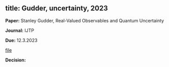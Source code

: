 title: Gudder, uncertainty, 2023
---

**Paper:**   Stanley Gudder, Real-Valued Observables and Quantum Uncertainty
 
**Journal:** IJTP

**Due:** 12.3.2023

[file](REF_gudder2023/file.pdf)


**Decision:** 



